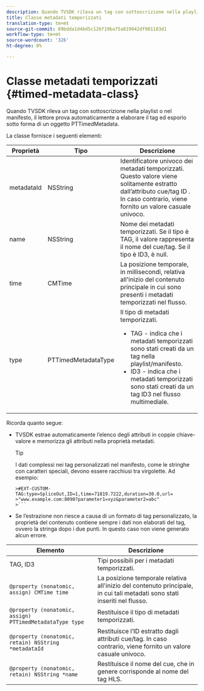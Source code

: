 ```yaml
---
description: Quando TVSDK rileva un tag con sottoscrizione nella playlist o nel manifesto, il lettore prova automaticamente a elaborare il tag ed esporlo sotto forma di un oggetto PTTimedMetadata.
title: Classe metadati temporizzati
translation-type: tm+mt
source-git-commit: 89bdda1d4bd5c126f19ba75a819942df901183d1
workflow-type: tm+mt
source-wordcount: '326'
ht-degree: 0%

---
```



# Classe metadati temporizzati {#timed-metadata-class}

Quando TVSDK rileva un tag con sottoscrizione nella playlist o nel manifesto, il lettore prova automaticamente a elaborare il tag ed esporlo sotto forma di un oggetto PTTimedMetadata.

La classe fornisce i seguenti elementi:

<table id="table_FFC56AC5B1E04DA99C9309C0223ABA90"> 
 <thead> 
  <tr> 
   <th colname="col1" class="entry"><b>Proprietà</b></th> 
   <th colname="col02" class="entry"><b>Tipo</b> </th> 
   <th colname="col2" class="entry"><b>Descrizione</b></th> 
  </tr>
 </thead>
 <tbody> 
  <tr> 
   <td colname="col1"> <span class="codeph"> metadataId</span> </td> 
   <td colname="col02"><span class="codeph"> NSString</span> </td> 
   <td colname="col2"> Identificatore univoco dei metadati temporizzati. Questo valore viene solitamente estratto dall’attributo cue/tag ID . In caso contrario, viene fornito un valore casuale univoco. </td> 
  </tr> 
  <tr> 
   <td colname="col1"><span class="codeph"> name</span> </td> 
   <td colname="col02"><span class="codeph"> NSString</span></td> 
   <td colname="col2"> Nome dei metadati temporizzati. Se il tipo è <span class="codeph"> TAG</span>, il valore rappresenta il nome del cue/tag. Se il tipo è <span class="codeph"> ID3</span>, è null. </td> 
  </tr> 
  <tr> 
   <td colname="col1"><span class="codeph"> time</span> </td> 
   <td colname="col02"><span class="codeph"> CMTime</span></td> 
   <td colname="col2"> La posizione temporale, in millisecondi, relativa all'inizio del contenuto principale in cui sono presenti i metadati temporizzati nel flusso. </td> 
  </tr> 
  <tr> 
   <td colname="col1"><span class="codeph"> type</span> </td> 
   <td colname="col02"> <span class="codeph"> PTTimedMetadataType</span></td> 
   <td colname="col2">Il tipo di metadati temporizzati. 
    <ul id="ul_70FBFB33E9F846D8B38592560CCE9560"> 
     <li id="li_739D30561BFB4D9B97DF212E4880BA2C">TAG - indica che i metadati temporizzati sono stati creati da un tag nella playlist/manifesto. </li> 
     <li id="li_E785E1DEF1CC4D9DBE7764E5D05EFAFC">ID3 - indica che i metadati temporizzati sono stati creati da un tag ID3 nel flusso multimediale. </li> 
    </ul> </td> 
  </tr> 
 </tbody> 
</table>

<!--<a id="section_737CC47997F74F80A3C5C6171ADE120E"></a>-->

Ricorda quanto segue:

* TVSDK estrae automaticamente l’elenco degli attributi in coppie chiave-valore e memorizza gli attributi nella proprietà metadati.

   >[!TIP]
   >
   >I dati complessi nei tag personalizzati nel manifesto, come le stringhe con caratteri speciali, devono essere racchiusi tra virgolette. Ad esempio:
   >
   >
   ```
   >#EXT-CUSTOM-TAG:type=SpliceOut,ID=1,time=71819.7222,duration=30.0,url=
   >"www.example.com:8090?parameter1=xyz&parameter2=abc"
   >```

* Se l’estrazione non riesce a causa di un formato di tag personalizzato, la proprietà del contenuto contiene sempre i dati non elaborati del tag, ovvero la stringa dopo i due punti. In questo caso non viene generato alcun errore.

| **Elemento** | **Descrizione** |
|---|---|
| TAG, ID3 | Tipi possibili per i metadati temporizzati. |
| `@property (nonatomic, assign) CMTime time` | La posizione temporale relativa all&#39;inizio del contenuto principale, in cui tali metadati sono stati inseriti nel flusso. |
| `@property (nonatomic, assign) PTTimedMetadataType type` | Restituisce il tipo di metadati temporizzati. |
| `@property (nonatomic, retain) NSString *metadataId` | Restituisce l’ID estratto dagli attributi cue/tag. In caso contrario, viene fornito un valore casuale univoco. |
| `@property (nonatomic, retain) NSString *name` | Restituisce il nome del cue, che in genere corrisponde al nome del tag HLS. |